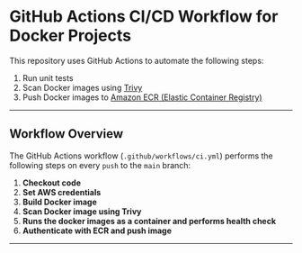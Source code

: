# GitHub Actions CI/CD Workflow for Docker Projects

This repository uses GitHub Actions to automate the following steps:

1.  Run unit tests
2.  Scan Docker images using [Trivy](https://github.com/aquasecurity/trivy)
3.  Push Docker images to [Amazon ECR (Elastic Container Registry)](https://aws.amazon.com/ecr/)

---

##  Workflow Overview

The GitHub Actions workflow (`.github/workflows/ci.yml`) performs the following steps on every `push` to the `main` branch:

1. **Checkout code**
2. **Set AWS credentials**
3. **Build Docker image**
4. **Scan Docker image using Trivy**
5. **Runs the docker images as a container and performs health check**
6. **Authenticate with ECR and push image**

---

